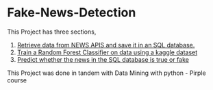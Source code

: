 # Fake-News-Detection

This Project has three sections,

1. [Retrieve data from NEWS APIS and save it in an SQL database.](APIcalls.ipynb)
2. [Train a Random Forest Classifier on data using a kaggle dataset](Model.ipynb)
3. [Predict whether the news in the SQL database is true or fake](Prediction.ipynb)

This Project was done in tandem with Data Mining with python - Pirple course

